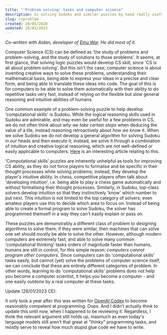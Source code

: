 ```yaml
---
title: "'Problem solving' tasks and computer science"
description: Is solving Sudoku and similar puzzles by hand really useful in building computer science ability? We don't think so.
slug: csproblem
created: 20/05/2020
uodated: 28/01/2023
---
```


*Co-written with Aidan, developer of [Emu War](/emu-war). He did most of it.*

Computer Science (CS) can be defined as 'the study of problems and problem-solving, and the study of solutions to those problems'.
It seems, at first glance, that solving logic puzzles would develop CS skill, since 'CS is all about problem solving'.
But this isn't the case; computer science is about inventing creative ways to solve these problems, understanding their mathematical basis, being able to express your ideas in a precise and clear form, and being able to translate these ideas into code.
The goal of this is for computers to be able to solve them automatically with their ability to do repetitive tasks very fast, instead of relying on the flexible but slow general reasoning and intuitive abilities of humans.

One common example of a problem-solving puzzle to help develop 'computational skills' is Sudoku.
While the logical reasoning skills used in Sudoku are admirable, and may even be useful for a few problems in CS, we do not often think about *why we take certain steps* when deducing the value of a tile, instead reasoning retroactively about *how we know* it.
When we solve Sudoku we do not develop a general algorithm for solving Sudoku in our heads and then execute it; instead, we solve it through a combination of intuition and creative logical reasoning, which are not well-defined or easily applicable to computers.
[Here](http://educ.jmu.edu/~arnoldea/MathMagHss.pdf) is an interesting article relating to this.

'Computational skills' puzzles are inherently unhelpful as tools for improving CS ability, as they do not force players to formalise and be specific in their thought processes while solving problems; instead, they develop the player's intuitive ability.
In chess, competitive players often talk about 'developing intuition', i.e. being able to play a chess game automatically and without formalising their thought processes.
Similarly, in Sudoku, top-class solvers develop intuition so that they instinctively 'know' which number to put next.
This intuition is not limited to the top category of solvers; even amateur players use this to decide which area to focus on.
Instead of being able to create a formal program to solve Sudoku, the solver has programmed themself in a way they can't easily explain or pass on.

These puzzles are demonstrably a different class of problem to designing algorithms to solve them; if they were similar, then machines that can solve one set should mostly be able to solve the other.
However, although modern computers are extremely fast, and able to solve many common 'computational thinking' tasks orders of magnitude faster than humans, humans are still in control, for this simple reason: *computers cannot program other computers*.
Since computers can do 'computational skills' tasks easily, but cannot (yet) solve the problems of computer science itself, we can conclude that these are entirely different categories of problem.
In other words, learning to do 'computational skills' problems does not help you become a computer scientist, it helps you become a computer - and one easily outdone by a real computer at these tasks.

Update (28/01/2023 CE):

It only took a year after this was written for [OpenAI Codex](https://openai.com/blog/openai-codex/) to become reasonably competent at programming. Oops. And I didn't actually think to update this until now, when I happened to be reviewing it. Regardless, I think the relevant argument still holds up, inasmuch as even today's language models still aren't that great at "thinky" programming tasks, and mostly serve to reveal how much stupid glue code we have to write.
